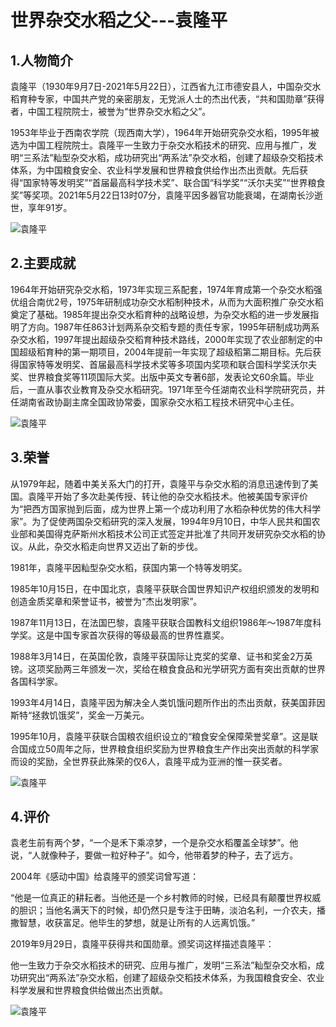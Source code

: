# 世界杂交水稻之父---袁隆平

## 1.人物简介

袁隆平（1930年9月7日-2021年5月22日），江西省九江市德安县人，中国杂交水稻育种专家，中国共产党的亲密朋友，无党派人士的杰出代表，“共和国勋章”获得者，中国工程院院士，被誉为“世界杂交水稻之父”。

1953年毕业于西南农学院（现西南大学），1964年开始研究杂交水稻，1995年被选为中国工程院院士。袁隆平一生致力于杂交水稻技术的研究、应用与推广，发明“三系法”籼型杂交水稻，成功研究出“两系法”杂交水稻，创建了超级杂交稻技术体系，为中国粮食安全、农业科学发展和世界粮食供给作出杰出贡献。先后获得“国家特等发明奖”“首届最高科学技术奖”、联合国“科学奖”“沃尔夫奖”“世界粮食奖”等奖项。2021年5月22日13时07分，袁隆平因多器官功能衰竭，在湖南长沙逝世，享年91岁。

![袁隆平](https://pic.baike.soso.com/ugc/baikepic2/0/20220420195257-14169502_png_449_600_512869.jpg/800)

## 2.主要成就

1964年开始研究杂交水稻，1973年实现三系配套，1974年育成第一个杂交水稻强优组合南优2号，1975年研制成功杂交水稻制种技术，从而为大面积推广杂交水稻奠定了基础。1985年提出杂交水稻育种的战略设想，为杂交水稻的进一步发展指明了方向。1987年任863计划两系杂交稻专题的责任专家，1995年研制成功两系杂交水稻，1997年提出超级杂交稻育种技术路线，2000年实现了农业部制定的中国超级稻育种的第一期项目，2004年提前一年实现了超级稻第二期目标。先后获得国家特等发明奖、首届最高科学技术奖等多项国内奖项和联合国科学奖沃尔夫奖、世界粮食奖等11项国际大奖。出版中英文专著6部，发表论文60余篇。毕业后，一直从事农业教育及杂交水稻研究。1971年至今任湖南农业科学院研究员，并任湖南省政协副主席全国政协常委，国家杂交水稻工程技术研究中心主任。

![袁隆平](https://pic.baike.soso.com/ugc/baikepic2/0/ori-20190622103804-1519780398_png_401_300_294854.jpg/800)

## 3.荣誉

从1979年起，随着中美关系大门的打开，袁隆平与杂交水稻的消息迅速传到了美国。袁隆平开始了多次赴美传授、转让他的杂交水稻技术。他被美国专家评价为“把西方国家抛到后面，成为世界上第一个成功利用了水稻杂种优势的伟大科学家”。为了促使两国杂交稻研究的深入发展，1994年9月10日，中华人民共和国农业部和美国得克萨斯州水稻技术公司正式签定并批准了共同开发研究杂交水稻的协议。从此，杂交水稻走向世界又迈出了新的步伐。

1981年，袁隆平因籼型杂交水稻，获国内第一个特等发明奖。

1985年10月15日，在中国北京，袁隆平获联合国世界知识产权组织颁发的发明和创造金质奖章和荣誉证书，被誉为“杰出发明家”。

1987年11月13日，在法国巴黎，袁隆平获联合国教科文组织1986年～1987年度科学奖。这是中国专家首次获得的等级最高的世界性嘉奖。

1988年3月14日，在英国伦敦，袁隆平获国际让克奖的奖章、证书和奖金2万英镑。这项奖励两三年颁发一次，奖给在粮食食品和光学研究方面有突出贡献的世界各国科学家。

1993年4月14日，袁隆平因为解决全人类饥饿问题所作出的杰出贡献，获美国菲因斯特“拯救饥饿奖”，奖金一万美元。

1995年10月，袁隆平获联合国粮农组织设立的“粮食安全保障荣誉奖章”。这是联合国成立50周年之际，世界粮食组织奖励为世界粮食生产作出突出贡献的科学家而设的奖励，全世界获此殊荣的仅6人，袁隆平成为亚洲的惟一获奖者。

![袁隆平](https://pic.baike.soso.com/ugc/baikepic2/0/ori-20200907112438-1043487880_png_205_293_92875.jpg/800)

## 4.评价

袁老生前有两个梦，“一个是禾下乘凉梦，一个是杂交水稻覆盖全球梦”。他说，“人就像种子，要做一粒好种子”。如今，他带着梦的种子，去了远方。

2004年《感动中国》给袁隆平的颁奖词曾写道：

“他是一位真正的耕耘者。当他还是一个乡村教师的时候，已经具有颠覆世界权威的胆识；当他名满天下的时候，却仍然只是专注于田畴，淡泊名利，一介农夫，播撒智慧，收获富足。他毕生的梦想，就是让所有的人远离饥饿。”

2019年9月29日，袁隆平获得共和国勋章。颁奖词这样描述袁隆平：

他一生致力于杂交水稻技术的研究、应用与推广，发明“三系法”籼型杂交水稻，成功研究出“两系法”杂交水稻，创建了超级杂交稻技术体系，为我国粮食安全、农业科学发展和世界粮食供给做出杰出贡献。

![袁隆平](https://pic.baike.soso.com/ugc/baikepic2/0/ori-20200907112147-1998364718_png_365_266_310452.jpg/800)

